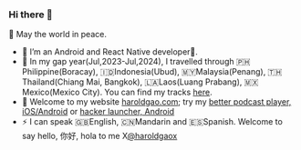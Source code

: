 ### Hi there 👋

🧘 May the world in peace.

- 👯 I’m an Android and React Native developer🥳.
- 🔭 In my gap year(Jul,2023-Jul,2024), I travelled through 🇵🇭Philippine(Boracay), 🇮🇩Indonesia(Ubud), 🇲🇾Malaysia(Penang), 🇹🇭Thailand(Chiang Mai, Bangkok), 🇱🇦Laos(Luang Prabang), 🇲🇽Mexico(Mexico City). You can find my tracks [here](https://nomadlist.com/@haroldgao).
- 🌱 Welcome to my website [haroldgao.com](https://haroldgao.com); try my [better podcast player, iOS/Android](https://www.haroldgao.com/podventure/) or [hacker launcher, Android](https://play.google.com/store/apps/details?id=hacker.launcher)
- ⚡ I can speak 🇬🇧English, 🇨🇳Mandarin and 🇪🇸Spanish. Welcome to say hello, 你好, hola to me X[@haroldgaox](https://twitter.com/haroldgaox)

